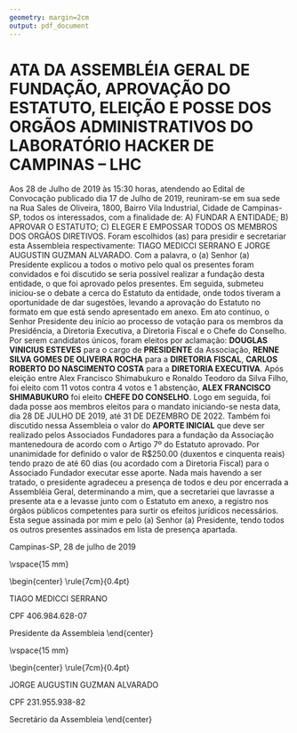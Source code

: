 ```yaml
---
geometry: margin=2cm
output: pdf_document
---
```


ATA DA ASSEMBLÉIA GERAL DE FUNDAÇÃO, APROVAÇÃO DO ESTATUTO, ELEIÇÃO E POSSE DOS ORGÃOS ADMINISTRATIVOS DO LABORATÓRIO HACKER DE CAMPINAS – LHC
==============================================================================================================================================

Aos 28 de Julho de 2019 às 15:30 horas, atendendo ao Edital de Convocação publicado dia 17 de Julho de 2019, reuniram-se em sua sede na Rua Sales de Oliveira, 1800, Bairro Vila Industrial, Cidade de Campinas-SP, todos os interessados, com a finalidade de: A) FUNDAR A ENTIDADE; B) APROVAR O ESTATUTO; C) ELEGER  E EMPOSSAR TODOS OS MEMBROS DOS ORGÃOS DIRETIVOS. Foram escolhidos (as) para presidir e secretariar esta Assembleia respectivamente: TIAGO MEDICCI SERRANO E JORGE AUGUSTIN GUZMAN ALVARADO. Com a palavra, o (a) Senhor (a) Presidente explicou a todos o motivo pelo qual os presentes foram convidados e foi discutido se seria possível realizar a fundação desta entidade, o que foi aprovado pelos presentes. Em seguida, submeteu iniciou-se o debate a cerca do Estatuto da entidade, onde todos tiveram a oportunidade de dar sugestões, levando a aprovação do Estatuto no formato em que está sendo apresentado em anexo. Em ato contínuo, o Senhor Presidente deu início ao processo de votação para os membros da Presidência, a Diretoria Executiva, a Diretoria Fiscal e o Chefe do Conselho. Por serem candidatos únicos, foram eleitos por aclamação: **DOUGLAS VINICIUS ESTEVES** para o cargo de **PRESIDENTE** da Associação, **RENNE SILVA GOMES DE OLIVEIRA ROCHA** para a **DIRETORIA FISCAL**, **CARLOS ROBERTO DO NASCIMENTO COSTA** para a **DIRETORIA EXECUTIVA**. Após eleição entre Alex Francisco Shimabukuro e Ronaldo Teodoro da Silva Filho, foi eleito com 11 votos contra 4 votos e 1 abstenção, **ALEX FRANCISCO SHIMABUKURO** foi eleito **CHEFE DO CONSELHO**. Logo em seguida, foi dada posse aos membros eleitos para o mandato iniciando-se nesta data, dia 28 DE JULHO DE 2019, até 31 DE DEZEMBRO DE 2022. Também foi discutido nessa Assembleia o valor do **APORTE INICIAL** que deve ser realizado pelos Associados Fundadores para a fundação da Associação mantenedoura de acordo com o Artigo 7º do Estatuto aprovado. Por unanimidade for definido o valor de R$250.00 (duxentos e cinquenta reais) tendo prazo de até 60 dias (ou acordado com a Diretoria Fiscal) para o Associado Fundador executar esse aporte. Nada mais havendo a ser tratado, o presidente agradeceu a presença de todos e deu por encerrada a Assembléia Geral, determinando a mim, que a secretariei que lavrasse a presente ata e a levasse junto com o Estatuto em anexo, a registro nos órgãos públicos competentes para surtir os efeitos jurídicos necessários. Esta segue assinada por mim e pelo (a) Senhor (a) Presidente, tendo todos os outros presentes assinados em lista de presença apartada.


Campinas-SP, 28 de julho de 2019


\vspace{15 mm}

\begin{center}
\rule{7cm}{0.4pt}

TIAGO MEDICCI SERRANO

CPF 406.984.628-07

Presidente da Assembleia
\end{center}

\vspace{15 mm}

\begin{center}
\rule{7cm}{0.4pt}

JORGE AUGUSTIN GUZMAN ALVARADO

CPF 231.955.938-82

Secretário da Assembleia
\end{center}
